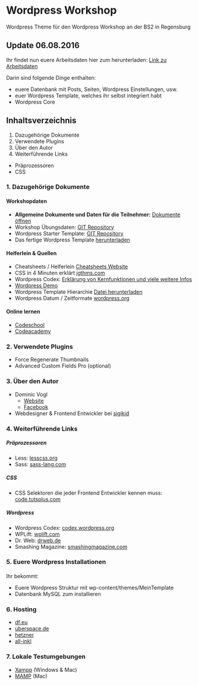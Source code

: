 # Wordpress Workshop
Wordpress Theme für den Wordpress Workshop an der BS2 in Regensburg

## Update 06.08.2016
Ihr findet nun euere Arbeitsdaten hier zum herunterladen:
[Link zu Arbeitsdaten](https://www.dropbox.com/sh/ok5ngb8ut4kalfl/AABWhF_YYdcJMmhsrsRw1mf3a?dl=0)

Darin sind folgende Dinge enthalten:
* euere Datenbank mit Posts, Seiten, Wordpress Einstellungen, usw.
* euer Wordpress Template, welches ihr selbst integriert habt
* Wordpress Core

## Inhaltsverzeichnis
1. Dazugehörige Dokumente
2. Verwendete Plugins
3. Über den Autor
4. Weiterführende Links
  * Präprozessoren
  * CSS

### 1. Dazugehörige Dokumente

#### Workshopdaten
* **Allgemeine Dokumente und Daten für die Teilnehmer:** [Dokumente öffnen](https://www.dropbox.com/sh/ok5ngb8ut4kalfl/AABWhF_YYdcJMmhsrsRw1mf3a?dl=0)
* Workshop Übungsdaten: [GIT Repository](https://github.com/dvcccc/wp_workshop_practice)
* Wordpress Starter Template: [GIT Repository](https://github.com/dvcccc/wp_workshop_template/tree/starter-template)
* Das fertige Wordpress Template [herunterladen](git@github.com:dominicvogl/wp_workshop_template.git)

#### Helferlein & Quellen
* Cheatsheets / Helferlein [Cheatsheets Website](http:www.webdesign-cheatsheets.com/index.html)
* CSS in 4 Minuten erklärt [jgthms.com](http://jgthms.com/web-design-in-4-minutes/)
* Wordpress Codex: [Erklärung von Kernfunktionen und viele weitere Infos](https://codex.wordpress.org/)
* [Wordpress Demo](http://wpschulung.cat-ia.de/)
* Wordpress Template Hierarchie [Datei herunterladen](https://developer.wordpress.org/files/2014/10/template-hierarchy.png)
* Wordpress Datum / Zeitformate [wordpress.org](https://codex.wordpress.org/Formatting_Date_and_Time)


#### Online lernen
* [Codeschool](https://www.codeschool.com/)
* [Codeacademy](https://www.codecademy.com/)


### 2. Verwendete Plugins

* Force Regenerate Thumbnails
* Advanced Custom Fields Pro (optional)

### 3. Über den Autor

* Dominic Vogl
    * [Website](http://www.dominicvogl.de)
    * [Facebook](https://www.facebook.com/dominic.vogl)
* Webdesigner & Frontend Entwickler bei [sigikid](http://www.sigikid.de)

### 4. Weiterführende Links

##### Präprozessoren
* Less: [lesscss.org](http://lesscss.org/)
* Sass: [sass-lang.com](http://sass-lang.com/)

##### CSS
* CSS Selektoren die jeder Frontend Entwickler kennen muss: [code.tutsplus.com](http://code.tutsplus.com/tutorials/the-30-css-selectors-you-must-memorize--net-16048)

##### Wordpress
* Wordpress Codex: [codex.wordpress.org](https://codex.wordpress.org/)
* WPLift: [wplift.com](http://wplift.com/)
* Dr. Web: [drweb.de](http://www.drweb.de/magazin/category/wordpress/)
* Smashing Magazine: [smashingmagazine.com](http://www.smashingmagazine.com/category/wordpress/)

### 5. Euere Wordpress Installationen

####
Ihr bekommt:
* Euere Wordpress Struktur mit wp-content/themes/MeinTemplate
* Datenbank MySQL zum installieren


### 6. Hosting

* [df.eu](http://www.df.eu/kwk/347935/)
* [uberspace.de](https://uberspace.de/)
* [hetzner](https://www.hetzner.de/hosting/produkte_webspace/level1)
* [all-inkl](http://all-inkl.com/webhosting/uebersicht/)

### 7. Lokale Testumgebungen
* [Xampp](https://www.apachefriends.org/de/index.html) (Windows & Mac)
* [MAMP](https://www.mamp.info/de/) (Mac)
